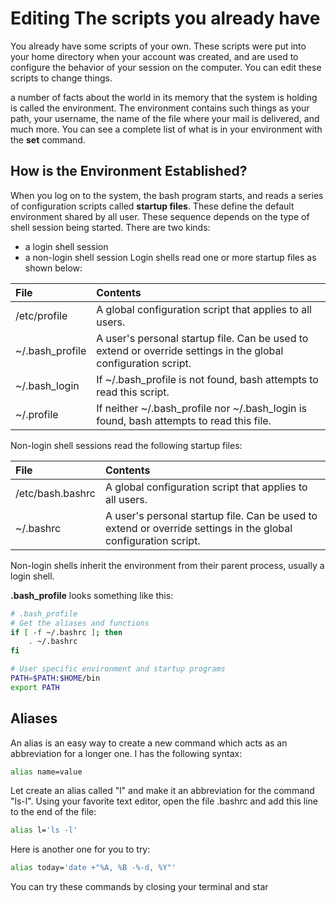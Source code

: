 # Editing The scripts you already have
You already have some scripts of your own. These scripts were put into your home directory when your account was created, and are used to configure the behavior of your session on the computer. You can edit these scripts to change things.

a number of facts about the world in its memory that the system is holding is called the environment. The environment contains such things as your path, your username, the name of the file where your mail is delivered, and much more. You can see a complete list of what is in your environment with the **set** command.

## How is the Environment Established?

When you log on to the system, the bash program starts, and reads a series of configuration scripts called **startup files**. These define the default environment shared by all user. These sequence depends on the type of shell session being started. There are two kinds:
- a login shell session
- a non-login shell session
Login shells read one or more startup files as shown below:

|File|Contents|
|:--|:--|
|/etc/profile|A global configuration script that applies to all users.|
|~/.bash_profile|A user's personal startup file. Can be used to extend or override settings in the global configuration script.|
|~/.bash_login|If ~/.bash_profile is not found, bash attempts to read this script.|
|~/.profile|If neither ~/.bash_profile nor ~/.bash_login is found, bash attempts to read this file.|

Non-login shell sessions read the following startup files:

|File|Contents|
|:---|:--|
|/etc/bash.bashrc|A global configuration script that applies to all users.|
|~/.bashrc|A user's personal startup file. Can be used to extend or override settings in the global configuration script.|

Non-login shells inherit the environment from their parent process, usually a login shell.

**.bash_profile** looks something like this:
```bash
# .bash_profile
# Get the aliases and functions
if [ -f ~/.bashrc ]; then
	. ~/.bashrc
fi

# User specific environment and startup programs
PATH=$PATH:$HOME/bin
export PATH
``` 

## Aliases
An alias is an easy way to create a new command which acts as an abbreviation for a longer one. I has the following syntax:
```bash
alias name=value
```
Let create an alias called "l" and make it an abbreviation for the command "ls-l".
Using your favorite text editor, open the file .bashrc and add this line to the end of the file:
```bash
alias l='ls -l'
```
Here is another one for you to try:
```bash
alias today='date +"%A, %B -%-d, %Y"'
```
You can try these commands by closing your terminal and star

<!--stackedit_data:
eyJoaXN0b3J5IjpbMTYxMDgwNTM5MF19
-->